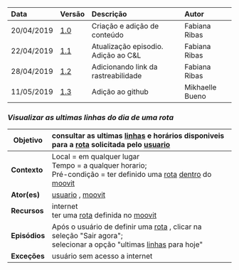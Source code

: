 |Data|Versão|Descrição|Autor|
|:---|:---|:---|:---|
|20/04/2019|[1.0](https://github.com/Andre-Eduardo/2019.1-Requisitos-Moovit/tree/master/cenarios/versao%20cenarios%201.0)|Criação e adição de conteúdo|Fabiana Ribas|
|22/04/2019|[1.1](https://github.com/Andre-Eduardo/2019.1-Requisitos-Moovit/tree/master/cenarios/versao%20cenarios%201.1)|Atualização episodio. Adição ao C&L|Fabiana Ribas|
|28/04/2019|[1.2](https://github.com/Andre-Eduardo/2019.1-Requisitos-Moovit/tree/master/cenarios/versao%20cenarios%201.2)|Adicionando link da rastreabilidade|Fabiana Ribas|
|11/05/2019|[1.3](https://github.com/Andre-Eduardo/2019.1-Requisitos-Moovit/tree/master/cenarios/versao%20cenarios%201.3)|Adição ao github|Mikhaelle Bueno|


### ***<a name="Visualizar As Ultimas Linhas Do Dia De Uma Rota">Visualizar as ultimas linhas do dia de uma rota</a>***

|**Objetivo**|consultar as ultimas [linhas](https://github.com/Andre-Eduardo/2019.1-Requisitos-Moovit/wiki/L30---linhas) e horários disponiveis para a [rota](https://github.com/Andre-Eduardo/2019.1-Requisitos-Moovit/wiki/L58---rota) solicitada pelo [usuario](https://github.com/Andre-Eduardo/2019.1-Requisitos-Moovit/wiki/L65-Usu%C3%A1rio) |
|--|:--|
|**Contexto**|Local = em qualquer lugar<br>Tempo = a qualquer horario;<br>Pré-condição =  ter definido uma [rota](https://github.com/Andre-Eduardo/2019.1-Requisitos-Moovit/wiki/L58---rota) [dentro](https://github.com/Andre-Eduardo/2019.1-Requisitos-Moovit/wiki/L01---a-bordo) do [moovit](https://github.com/Andre-Eduardo/2019.1-Requisitos-Moovit/wiki/L38---moovit) |
|**Ator(es)**|[usuario](https://github.com/Andre-Eduardo/2019.1-Requisitos-Moovit/wiki/L65-Usu%C3%A1rio) , [moovit](https://github.com/Andre-Eduardo/2019.1-Requisitos-Moovit/wiki/L38---moovit) |
|**Recursos**|internet<br>ter uma [rota](https://github.com/Andre-Eduardo/2019.1-Requisitos-Moovit/wiki/L58---rota) definida no [moovit](https://github.com/Andre-Eduardo/2019.1-Requisitos-Moovit/wiki/L38---moovit) |
|**Episódios**|Após o usuário de definir uma [rota](https://github.com/Andre-Eduardo/2019.1-Requisitos-Moovit/wiki/L58---rota) , clicar na seleção "Sair agora";<br>selecionar a opção "ultimas [linhas](https://github.com/Andre-Eduardo/2019.1-Requisitos-Moovit/wiki/L30---linhas) para hoje" |
|**Exceções**|usuário sem acesso a internet|
<br><br>
